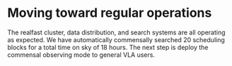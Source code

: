 # Moving toward regular operations

The realfast cluster, data distribution, and search systems are all operating as expected. We have automatically commensally searched 20 scheduling blocks for a total time on sky of 18 hours. The next step is deploy the commensal observing mode to general VLA users.